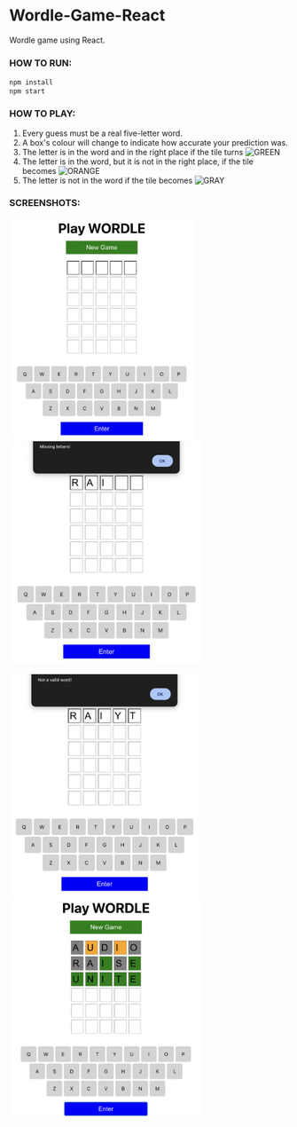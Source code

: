 # Wordle-Game-React
Wordle game using React.

### HOW TO RUN:
```console
npm install
npm start
```

### HOW TO PLAY:
1. Every guess must be a real five-letter word.
2. A box's colour will change to indicate how accurate your prediction was.
3. The letter is in the word and in the right place if the tile turns ![GREEN](https://img.shields.io/badge/-GREEN-brightgreen)
4. The letter is in the word, but it is not in the right place, if the tile becomes ![ORANGE](https://img.shields.io/badge/-ORANGE-orange)
5. The letter is not in the word if the tile becomes ![GRAY](https://img.shields.io/badge/-GRAY-gray)

### SCREENSHOTS:
<kbd><img src="screenshots/SS_1.png" height="400"/></kbd>    <kbd><img src="screenshots/SS_2.png" height="400"/></kbd>
<br/><br/>
<kbd><img src="screenshots/SS_3.png" height="400"/></kbd>    <kbd><img src="screenshots/SS_4.png" height="400"/></kbd>
